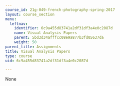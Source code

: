 ```yaml
---
course_id: 21g-049-french-photography-spring-2017
layout: course_section
menu:
  leftnav:
    identifier: 6c9a455d83741a2df31df3a4e0c2087d
    name: Visual Analysis Papers
    parent: 5bd3d34afffcc08e9a877b3fd05637da
    weight: 50
parent_title: Assignments
title: Visual Analysis Papers
type: course
uid: 6c9a455d83741a2df31df3a4e0c2087d

---
```

None